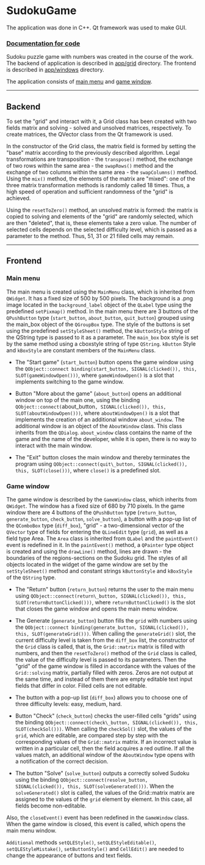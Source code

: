 SudokuGame
==========
The application was done in C++. Qt framework was used to make GUI.

### [Documentation for code](https://stanleystanmarsh.github.io/SudokuGame/)

Sudoku puzzle game with numbers was created in the course of the work. The backend of application is described in [app/grid](https://github.com/StanleyStanMarsh/SudokuGame/tree/main/app/grid) directory. The frontend is described in [app/windows](https://github.com/StanleyStanMarsh/SudokuGame/tree/main/app/windows) directory.

The application consists of [main menu](https://github.com/StanleyStanMarsh/SudokuGame/blob/main/app/windows/widget.h) and [game window](https://github.com/StanleyStanMarsh/SudokuGame/blob/main/app/windows/gamewindow.h).

____
## Backend

To set the "grid" and interact with it, a Grid class has been created with two fields matrix and solving - solved and unsolved matrices, respectively. To create matrices, the QVector class from the Qt framework is used.
	
In the constructor of the Grid class, the matrix field is formed by setting the "base" matrix according to the previously described algorithm. Legal transformations are transposition - the `transpose()` method, the exchange of two rows within the same area - the `swapRows()` method and the exchange of two columns within the same area - the `swapColumns()` method. Using the `mix()` method, the elements of the matrix are "mixed": one of the three matrix transformation methods is randomly called 18 times. Thus, a high speed of operation and sufficient randomness of the "grid" is achieved.
	
Using the `resetToZero()` method, an unsolved matrix is formed: the matrix is copied to solving and elements of the "grid" are randomly selected, which are then "deleted", that is, these elements take a zero value. The number of selected cells depends on the selected difficulty level, which is passed as a parameter to the method. Thus, 51, 31 or 21 filled cells may remain.
____
## Frontend

### Main menu

The main menu is created using the `MainMenu` class, which is inherited from `QWidget`. It has a fixed size of 500 by 500 pixels. The background is a .png image located in the `background_label` object of the `QLabel` type using the predefined `setPixmap()` method. In the main menu there are 3 buttons of the `QPushButton` type (`start_button`, `about_button`, `quit_button`) grouped using the main_box object of the `QGroupBox` type. The style of the buttons is set using the predefined `setStyleSheet()` method, the `kButtonStyle` string of the QString type is passed to it as a parameter. The `main_box` box style is set by the same method using a cboxstyle string of type `QString`. `kButton` Style and `kBoxStyle` are constant members of the `MainMenu` class.

* The "Start game" (`start_button`) button opens the game window using the `QObject::connect binding(start_button, SIGNAL(clicked()), this, SLOT(gameWindowOpen()))`, where `gameWindowOpen()` is a slot that implements switching to the game window.

* Button "More about the game" (`about_button`) opens an additional window on top of the main one, using the binding `QObject::connect(`about_button`, SIGNAL(clicked()), this, SLOT(aboutWindowOpen()))`, where `aboutWindowOpen()` is a slot that implements the creation of an additional window `about_window`. The additional window is an object of the `AboutWindow` class. This class inherits from the `QDialog`. `about_window` class contains the name of the game and the name of the developer, while it is open, there is no way to interact with the main window.

* The "Exit" button closes the main window and thereby terminates the program using `QObject::connect(quit\_button, SIGNAL(clicked()), this, SLOT(close()))`, where `close()` is a predefined slot.

### Game window

The game window is described by the `GameWindow` class, which inherits from `QWidget`. The window has a fixed size of 680 by 710 pixels. In the game window there are 4 buttons of the `QPushButton` type (`return_button`, `generate_button`, `check_button`, `solve_button`), a button with a pop-up list of the `QComboBox` type (`diff_box`), "grid" - a two-dimensional vector of the `QVector` type of fields for entering the `QLineEdit` type (`grid`), as well as a field type Area. The `Area` class is inherited from `QLabel` and the `paintEvent()` event is redefined in it. In the `paintEvent()` method, a `QPainter` type object is created and using the `drawLine()` method, lines are drawn - the boundaries of the regions-sections on the Sudoku grid. The styles of all objects located in the widget of the game window are set by the `setStyleSheet()` method and constant strings `kButtonStyle` and `kBoxStyle` of the `QString` type.

* The "Return" button (`return_button`) returns the user to the main menu using `QObject::connect(return\_button, SIGNAL(clicked()), this, SLOT(returnButtonClicked()))`, where `returnButtonClicked()` is the slot that closes the game window and opens the main menu window.

* The Generate (`generate_button`) button fills the `grid` with numbers using the `QObject::connect binding(generate_button, SIGNAL(clicked()), this, SLOT(generateGrid()))`.
When calling the `generateGrid()` slot, the current difficulty level is taken from the `diff_box` list, the constructor of the `Grid` class is called, that is, the `Grid::matrix` matrix is filled with numbers, and then the `resetToZero()` method of the `Grid` class is called, the value of the difficulty level is passed to its parameters. Then the "grid" of the game window is filled in accordance with the values of the `Grid::solving` matrix, partially filled with zeros. Zeros are not output at the same time, and instead of them there are empty editable text input fields that differ in color. Filled cells are not editable.

* The button with a pop-up list (`diff_box`) allows you to choose one of three difficulty levels: easy, medium, hard.

* Button "Check" (`check_button`) checks the user-filled cells "grids" using the binding `QObject::connect(check\_button, SIGNAL(clicked()), this, SLOT(checkSol()))`.
When calling the `checkSol()` slot, the values of the `grid`, which are editable, are compared step by step with the corresponding values of the `Grid::matrix` matrix. If an incorrect value is written in a particular cell, then the field acquires a red outline. If all the values match, an additional window of the `AboutWindow` type opens with a notification of the correct decision.

* The button "Solve" (`solve_button`) outputs a correctly solved Sudoku using the binding `QObject::connect(resolve_button, SIGNAL(clicked()), this, SLOT(solveGenerated()))`.
When the `solveGenerated()` slot is called, the values of the Grid::matrix matrix are assigned to the values of the `grid` element by element. In this case, all fields become non-editable.

Also, the `closeEvent()` event has been redefined in the `GameWindow` class. When the game window is closed, this event is called, which opens the main menu window.
 	
`Additional` methods `setQLEStyle()`, `setQLEStyleEditable()`, `setQLEStyleMistake()`, `setButtonStyle()` and `CellEdit()` are needed to change the appearance of buttons and text fields.

